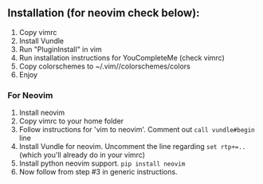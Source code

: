 ## Installation (for neovim check below):

1. Copy vimrc
2. Install Vundle
3. Run "PluginInstall" in vim
4. Run installation instructions for YouCompleteMe (check vimrc)
5. Copy colorschemes to ~/.vim/<something>/colorschemes/colors
6. Enjoy

### For Neovim

1. Install neovim
2. Copy vimrc to your home folder
3. Follow instructions for 'vim to neovim'. Comment out `call vundle#begin` line
4. Install Vundle for neovim. Uncomment the line regarding `set rtp+=..` (which you'll already do in your vimrc)
5. Install python neovim support. `pip install neovim`
6. Now follow from step #3 in generic instructions.

